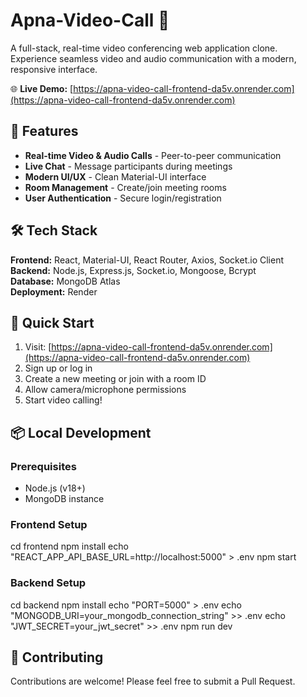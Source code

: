 # Apna-Video-Call 🎥

A full-stack, real-time video conferencing web application clone. Experience seamless video and audio communication with a modern, responsive interface.

🌐 **Live Demo:** [https://apna-video-call-frontend-da5v.onrender.com](https://apna-video-call-frontend-da5v.onrender.com)

## 🚀 Features

- **Real-time Video & Audio Calls** - Peer-to-peer communication
- **Live Chat** - Message participants during meetings
- **Modern UI/UX** - Clean Material-UI interface
- **Room Management** - Create/join meeting rooms
- **User Authentication** - Secure login/registration

## 🛠️ Tech Stack

**Frontend:** React, Material-UI, React Router, Axios, Socket.io Client  
**Backend:** Node.js, Express.js, Socket.io, Mongoose, Bcrypt  
**Database:** MongoDB Atlas  
**Deployment:** Render

## 🎯 Quick Start

1. Visit: [https://apna-video-call-frontend-da5v.onrender.com](https://apna-video-call-frontend-da5v.onrender.com)
2. Sign up or log in
3. Create a new meeting or join with a room ID
4. Allow camera/microphone permissions
5. Start video calling!

## 📦 Local Development

### Prerequisites
- Node.js (v18+)
- MongoDB instance

### Frontend Setup
cd frontend
npm install
echo "REACT_APP_API_BASE_URL=http://localhost:5000" > .env
npm start

### Backend Setup
cd backend
npm install
echo "PORT=5000" > .env
echo "MONGODB_URI=your_mongodb_connection_string" >> .env
echo "JWT_SECRET=your_jwt_secret" >> .env
npm run dev

## 🤝 Contributing

Contributions are welcome! Please feel free to submit a Pull Request.
